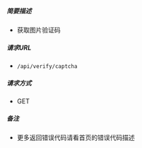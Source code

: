 ##### 简要描述

- 获取图片验证码

##### 请求URL
- ` /api/verify/captcha `

##### 请求方式
- GET

##### 备注

- 更多返回错误代码请看首页的错误代码描述




